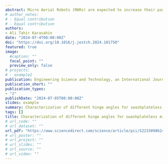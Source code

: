 ```yaml
---
abstract: Micro Aerial Robots (MARs) are expected to increase their payload carrying capacity and flight time, and to serve in limited areas.  These demands can only be met by developing new designs such as the swashplateless mechanism. By using the developed swashplateless mechanisms in aerial robots, the number of actuators and power consumption are reduced and payload carrying capacities are increased. Design criteria of swashplateless mechanisms should be determined according to the working conditions of aerial robots. In this paper, different hinge angles are characterized for aerial robots that will use the swashplateless passive mechanism. This characterization is investigated with respect to design criteria such as power consumption, thrust force and RPM and sound pressure level (SPL) of the swashplateless mechanism with different hinge angles. According to the results obtained, it was revealed that changes occurred in the thrust force characterizations of the mechanisms with different hinge angles before and after 1750 RPM. Similarly, it has been shown that a change in the power consumption behavior of passive mechanisms with different hinge angles occurs before and after the 0.8N thrust force threshold value. The effect of determining the hinge angle in the swashplateless mechanism on the system performance is revealed. It has been shown that if the swashplateless mechanism is to be used in the aerial robot, it is necessary to first determine the working conditions during operational use and then determine the hinge angle in the passive mechanism.
# author_notes:
# - Equal contribution
# - Equal contribution
authors:
- Ali Tahir Karasahin
date: "2024-07-4T00:00:00Z"
doi: "https://doi.org/10.1016/j.jestch.2024.101750"
featured: true
image: 
  #caption: ""
  focal_point: ""
  preview_only: false
# projects:
# - example2
publication: Engineering Science and Technology, an International Journal
publication_short: ""
publication_types:
- "2"
publishDate: "2024-07-05T00:00:00Z"
slides: example
summary: Characterization of different hinge angles for swashplateless micro aerial robots
tags: []
title: Characterization of different hinge angles for swashplateless micro aerial robots
# url_code: ""
# url_dataset: ""
url_pdf: "https://www.sciencedirect.com/science/article/pii/S2215098624001368?via%3Dihub"
# url_poster: ""
# url_project: ""
# url_slides: ""
# url_source: ""
# url_video: ""
---
```

